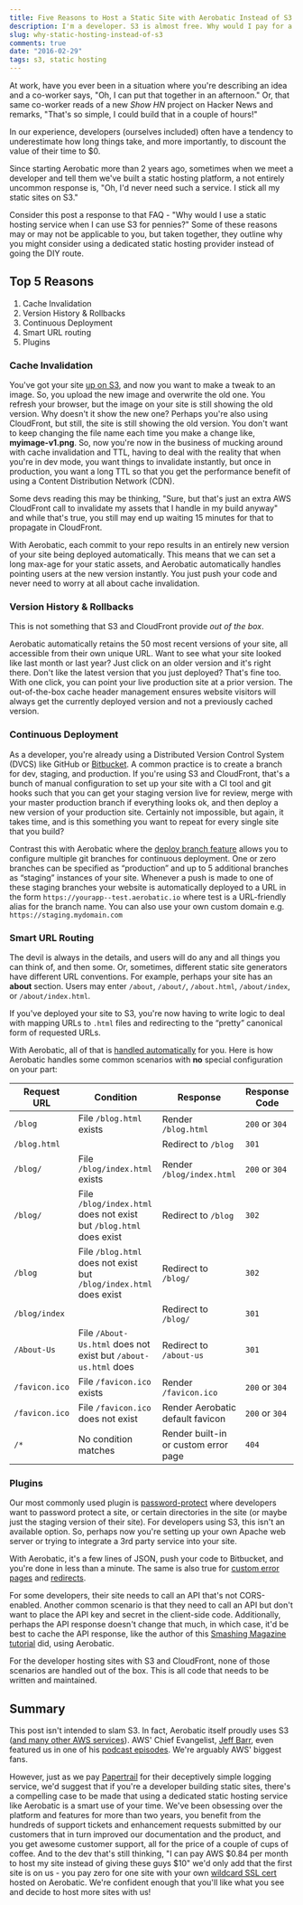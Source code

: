 ```yaml
---
title: Five Reasons to Host a Static Site with Aerobatic Instead of S3
description: I'm a developer. S3 is almost free. Why would I pay for a static hosting service?
slug: why-static-hosting-instead-of-s3
comments: true
date: "2016-02-29"
tags: s3, static hosting
---
```


At work, have you ever been in a situation where you're describing an idea and a co-worker says, "Oh, I can put that together in an afternoon." Or, that same co-worker reads of a new *Show HN* project on Hacker News and remarks, "That's so simple, I could build that in a couple of hours!"

In our experience, developers (ourselves included) often have a tendency to underestimate how long things take, and more importantly, to discount the value of their time to $0.

Since starting Aerobatic more than 2 years ago, sometimes when we meet a developer and tell them we've built a static hosting platform, a not entirely uncommon response is, "Oh, I'd never need such a service. I stick all my static sites on S3."

Consider this post a response to that FAQ - "Why would I use a static hosting service when I can use S3 for pennies?" Some of these reasons may or may not be applicable to you, but taken together, they outline why you might consider using a dedicated static hosting provider instead of going the DIY route.

## Top 5 Reasons

1. Cache Invalidation
2. Version History & Rollbacks
3. Continuous Deployment
4. Smart URL routing
5. Plugins

### Cache Invalidation

You've got your site [up on S3](http://docs.aws.amazon.com/AmazonS3/latest/dev/WebsiteHosting.html), and now you want to make a tweak to an image. So, you upload the new image and overwrite the old one. You refresh your browser, but the image on your site is still showing the old version. Why doesn't it show the new one? Perhaps you're also using CloudFront, but still, the site is still showing the old version. You don't want to keep changing the file name each time you make a change like, **myimage-v1.png**. So, now you're now in the business of mucking around with cache invalidation and TTL, having to deal with the reality that when you're in dev mode, you want things to invalidate instantly, but once in production, you want a long TTL so that you get the performance benefit of using a Content Distribution Network (CDN).

Some devs reading this may be thinking, "Sure, but that's just an extra AWS CloudFront call to invalidate my assets that I handle in my build anyway" and while that's true, you still may end up waiting 15 minutes for that to propagate in CloudFront.

With Aerobatic, each commit to your repo results in an entirely new version of your site being deployed automatically. This means that we can set a long max-age for your static assets, and Aerobatic automatically handles pointing users at the new version instantly. You just push your code and never need to worry at all about cache invalidation.

### Version History & Rollbacks

This is not something that S3 and CloudFront provide *out of the box*.

Aerobatic automatically retains the 50 most recent versions of your site, all accessible from their own unique URL. Want to see what your site looked like last month or last year? Just click on an older version and it's right there. Don't like the latest version that you just deployed? That's fine too. With one click, you can point your live production site at a prior version. The out-of-the-box cache header management ensures website visitors will always get the currently deployed version and not a previously cached version.

### Continuous Deployment

As a developer, you're already using a Distributed Version Control System (DVCS) like GitHub or [Bitbucket](\\www.bitbucket.org). A common practice is to create a branch for dev, staging, and production. If you're using S3 and CloudFront, that's a bunch of manual configuration to set up your site with a CI tool and git hooks such that you can get your staging version live for review, merge with your master production branch if everything looks ok, and then deploy a new version of your production site. Certainly not impossible, but again, it takes time, and is this something you want to repeat for every single site that you build?

Contrast this with Aerobatic where the [deploy branch feature](/docs/deployment-management) allows you to configure multiple git branches for continuous deployment. One or zero branches can be specified as “production” and up to 5 additional branches as “staging” instances of your site. Whenever a push is made to one of these staging branches your website is automatically deployed to a URL in the form `https://yourapp--test.aerobatic.io` where test is a URL-friendly alias for the branch name. You can also use your own custom domain e.g. `https://staging.mydomain.com`

### Smart URL Routing

The devil is always in the details, and users will do any and all things you can think of, and then some. Or, sometimes, different static site generators have different URL conventions. For example, perhaps your site has an **about** section. Users may enter `/about`, `/about/`, `/about.html`, `/about/index`, or `/about/index.html`.

If you've deployed your site to S3, you're now having to write logic to deal with mapping URLs to `.html` files and redirecting to the “pretty” canonical form of requested URLs.

With Aerobatic, all of that is [handled automatically](/docs/static-http-hosting) for you. Here is how Aerobatic handles some common scenarios with __no__ special configuration on your part:

| Request URL   | Condition | Response | Response Code |
| ------------- | --------- | ------------- | --- |
| `/blog`       | File `/blog.html` exists | Render `/blog.html` | `200` or `304` |
| `/blog.html`  | | Redirect to `/blog`    | `301` |
| `/blog/`      | File `/blog/index.html` exists | Render `/blog/index.html` | `200` or `304` |
| `/blog/`      | File `/blog/index.html` does not exist but `/blog.html` does exist | Redirect to `/blog` | `302` |
| `/blog` | File `/blog.html` does not exist but `/blog/index.html` does exist | Redirect to `/blog/` | `302` |
| `/blog/index` | | Redirect to `/blog/` | `301` |
| `/About-Us` | File `/About-Us.html` does not exist but `/about-us.html` does | Redirect to `/about-us` | `301` |
| `/favicon.ico` | File `/favicon.ico` exists | Render `/favicon.ico` | `200` or `304` |
| `/favicon.ico` | File `/favicon.ico` does not exist | Render Aerobatic default favicon | `200` or `304` |
| `/*` | No condition matches | Render built-in or custom error page | `404` |

### Plugins

Our most commonly used plugin is [password-protect](/docs/plugins/password-protect/) where developers want to password protect a site, or certain directories in the site (or maybe just the staging version of their site). For developers using S3, this isn't an available option. So, perhaps now you're setting up your own Apache web server or trying to integrate a 3rd party service into your site.

With Aerobatic, it's a few lines of JSON, push your code to Bitbucket, and you're done in less than a minute. The same is also true for [custom error pages](/docs/plugins/custom-error-pages/) and [redirects](/docs/plugins/redirect/).

For some developers, their site needs to call an API that's not CORS-enabled. Another common scenario is that they need to call an API but don't want to place the API key and secret in the client-side code. Additionally, perhaps the API response doesn't change that much, in which case, it'd be best to cache the API response, like the author of this [Smashing Magazine tutorial](https://www.smashingmagazine.com/2015/04/creating-web-app-in-foundation-for-apps/) did, using Aerobatic.

For the developer hosting sites with S3 and CloudFront, none of those scenarios are handled out of the box. This is all code that needs to be written and maintained.

## Summary

This post isn't intended to slam S3. In fact, Aerobatic itself proudly uses S3 ([and many other AWS services](/blog/lambda-continuous-deployment)). AWS' Chief Evangelist, [Jeff Barr](https://twitter.com/jeffbarr), even featured us in one of his [podcast episodes](https://aws.amazon.com/blogs/aws/aws-podcasts-aerobatic-aire-prairie-cloud-and-osper/). We're arguably AWS' biggest fans.

However, just as we pay [Papertrail](https://papertrailapp.com/) for their deceptively simple logging service, we'd suggest that if you're a developer building static sites, there's a compelling case to be made that using a dedicated static hosting service like Aerobatic is a smart use of your time. We've been obsessing over the platform and features for more than two years, you benefit from the hundreds of support tickets and enhancement requests submitted by our customers that in turn improved our documentation and the product, and you get awesome customer support, all for the price of a couple of cups of coffee. And to the dev that's still thinking, "I can pay AWS $0.84 per month to host my site instead of giving these guys $10" we'd only add that the first site is on us - you pay zero for one site with your own [wildcard SSL cert](/docs/custom-domains-ssl) hosted on Aerobatic. We're confident enough that you'll like what you see and decide to host more sites with us!
